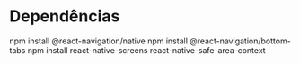 # Dependências
npm install @react-navigation/native
npm install @react-navigation/bottom-tabs
npm install react-native-screens react-native-safe-area-context

